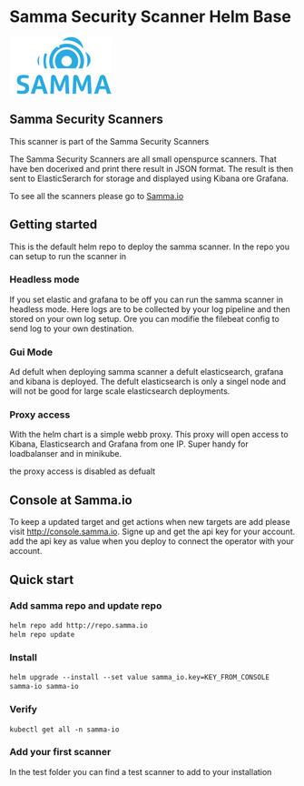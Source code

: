 # Samma Security Scanner Helm Base

![Samma-io!](/assets/samma_logo.png)




## Samma Security Scanners
This scanner is part of the Samma Security Scanners

The Samma Security Scanners are all small openspurce scanners. That have ben docerixed and print there result in JSON format.
The result is then sent to ElasticSerarch for storage and displayed using Kibana ore Grafana.

To see all the scanners please go to [Samma.io](https://samma.io)

## Getting started
This is the default helm repo to deploy the samma scanner. In the repo you can setup to run the scanner in 

### Headless mode
If you set elastic and grafana to be off you can run the samma scanner in headless mode. Here logs are to be collected by your log pipeline and then stored on your own log setup.
Ore you can modifie the filebeat config to send log to your own destination.


### Gui Mode
Ad defult when deploying samma scanner a defult elasticsearch, grafana and kibana is deployed. The defult elasticsearch is only a singel node and will not be good for large scale elasticsearch deployments.


### Proxy access
With the helm chart is a simple webb proxy. This proxy will open access to Kibana, Elasticsearch and Grafana from one IP. Super handy for loadbalanser and in minikube.

the proxy access is disabled as defualt


## Console at Samma.io
To keep a updated target and get actions when new targets are add please visit http://console.samma.io.
Signe up and get the api key for your account.
add the api key as value when you deploy to connect the operator with your account.


## Quick start


### Add samma repo and update repo
```
helm repo add http://repo.samma.io
helm repo update 
```


### Install 
```
helm upgrade --install --set value samma_io.key=KEY_FROM_CONSOLE samma-io samma-io
```

### Verify
```
kubectl get all -n samma-io
```

### Add your first scanner
In the test folder you can find a test scanner to add to your installation 


